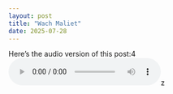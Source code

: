 ```yaml
---
layout: post
title: "Wach Maliet"
date: 2025-07-28
---
```


Here’s the audio version of this post:4
<audio controls>
  <source src="/blog/some_women_onMoneyIssues.m4a" type="audio/m4a">
  Your browser does not support the audio element.
</audio>z